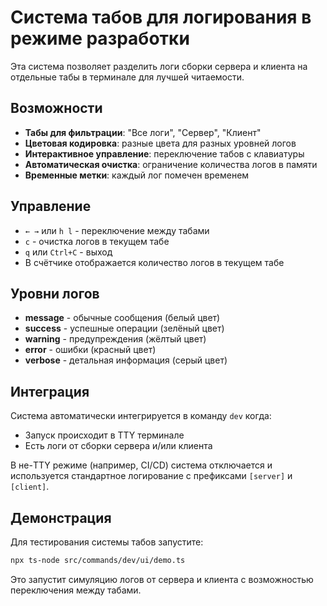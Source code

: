 # Система табов для логирования в режиме разработки

Эта система позволяет разделить логи сборки сервера и клиента на отдельные табы в терминале для лучшей читаемости.

## Возможности

- **Табы для фильтрации**: "Все логи", "Сервер", "Клиент"
- **Цветовая кодировка**: разные цвета для разных уровней логов
- **Интерактивное управление**: переключение табов с клавиатуры
- **Автоматическая очистка**: ограничение количества логов в памяти
- **Временные метки**: каждый лог помечен временем

## Управление

- `← →` или `h l` - переключение между табами
- `c` - очистка логов в текущем табе
- `q` или `Ctrl+C` - выход
- В счётчике отображается количество логов в текущем табе

## Уровни логов

- **message** - обычные сообщения (белый цвет)
- **success** - успешные операции (зелёный цвет)
- **warning** - предупреждения (жёлтый цвет)
- **error** - ошибки (красный цвет)
- **verbose** - детальная информация (серый цвет)

## Интеграция

Система автоматически интегрируется в команду `dev` когда:

- Запуск происходит в TTY терминале
- Есть логи от сборки сервера и/или клиента

В не-TTY режиме (например, CI/CD) система отключается и используется стандартное логирование с префиксами `[server]` и `[client]`.

## Демонстрация

Для тестирования системы табов запустите:

```bash
npx ts-node src/commands/dev/ui/demo.ts
```

Это запустит симуляцию логов от сервера и клиента с возможностью переключения между табами.
